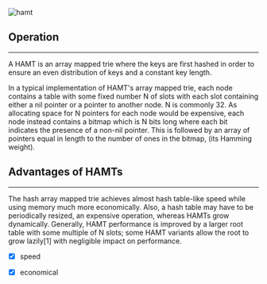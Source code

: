 ![hamt](http://i.imgur.com/LbtuEa0.png)

## Operation
---------------
A HAMT is an array mapped trie where the keys are first hashed in order to ensure an even distribution of keys and a constant key length.

In a typical implementation of HAMT's array mapped trie, each node contains a table with some fixed number N of slots with each slot containing either a nil pointer or a pointer to another node. N is commonly 32. As allocating space for N pointers for each node would be expensive, each node instead contains a bitmap which is N bits long where each bit indicates the presence of a non-nil pointer. This is followed by an array of pointers equal in length to the number of ones in the bitmap, (its Hamming weight).

## Advantages of HAMTs
-------------------------
The hash array mapped trie achieves almost hash table-like speed while using memory much more economically. Also, a hash table may have to be periodically resized, an expensive operation, whereas HAMTs grow dynamically. Generally, HAMT performance is improved by a larger root table with some multiple of N slots; some HAMT variants allow the root to grow lazily[1] with negligible impact on performance.

- [x] speed
- [x] economical

